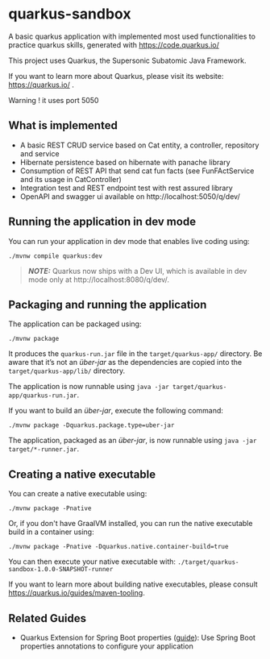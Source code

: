 # quarkus-sandbox

A basic quarkus application with implemented most used functionalities to practice quarkus skills, generated with https://code.quarkus.io/

This project uses Quarkus, the Supersonic Subatomic Java Framework.

If you want to learn more about Quarkus, please visit its website: https://quarkus.io/ .

Warning ! it uses port 5050

## What is implemented
* A basic REST CRUD service based on Cat entity, a controller, repository and service
* Hibernate persistence based on hibernate with panache library
* Consumption of REST API that send cat fun facts (see FunFActService and its usage in CatController)
* Integration test and REST endpoint test with rest assured library
* OpenAPI and swagger ui available on http://localhost:5050/q/dev/

## Running the application in dev mode

You can run your application in dev mode that enables live coding using:
```shell script
./mvnw compile quarkus:dev
```

> **_NOTE:_**  Quarkus now ships with a Dev UI, which is available in dev mode only at http://localhost:8080/q/dev/.

## Packaging and running the application

The application can be packaged using:
```shell script
./mvnw package
```
It produces the `quarkus-run.jar` file in the `target/quarkus-app/` directory.
Be aware that it’s not an _über-jar_ as the dependencies are copied into the `target/quarkus-app/lib/` directory.

The application is now runnable using `java -jar target/quarkus-app/quarkus-run.jar`.

If you want to build an _über-jar_, execute the following command:
```shell script
./mvnw package -Dquarkus.package.type=uber-jar
```

The application, packaged as an _über-jar_, is now runnable using `java -jar target/*-runner.jar`.

## Creating a native executable

You can create a native executable using: 
```shell script
./mvnw package -Pnative
```

Or, if you don't have GraalVM installed, you can run the native executable build in a container using: 
```shell script
./mvnw package -Pnative -Dquarkus.native.container-build=true
```

You can then execute your native executable with: `./target/quarkus-sandbox-1.0.0-SNAPSHOT-runner`

If you want to learn more about building native executables, please consult https://quarkus.io/guides/maven-tooling.

## Related Guides

- Quarkus Extension for Spring Boot properties ([guide](https://quarkus.io/guides/spring-boot-properties)): Use Spring Boot properties annotations to configure your application
